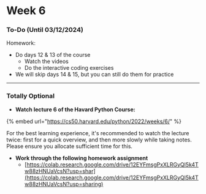 # Week 6

### To-Do (Until 03/12/2024) <a href="#to-do" id="to-do"></a>

Homework:

* Do days 12 & 13 of the course
  * Watch the videos
  * Do the interactive coding exercises
* We will skip days 14 & 15, but you can still do them for practice

***

### Totally Optional

* **Watch lecture 6 of the Havard Python Course:**

{% embed url="https://cs50.harvard.edu/python/2022/weeks/6/" %}

For the best learning experience, it's recommended to watch the lecture twice: first for a quick overview, and then more slowly while taking notes. Please ensure you allocate sufficient time for this.

* **Work through the following homework assignment**
  * [https://colab.research.google.com/drive/12EYFmsgPxXLRGyQl5k4Tw88zHNUaVcsN?usp=shar](https://colab.research.google.com/drive/12EYFmsgPxXLRGyQl5k4Tw88zHNUaVcsN?usp=sharing)
